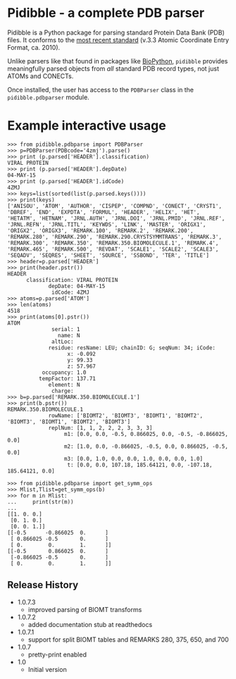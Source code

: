 # Pidibble - a complete PDB parser

Pidibble is a Python package for parsing standard Protein Data Bank (PDB) files.  It conforms to the [most recent standard](https://www.wwpdb.org/documentation/file-format-content/format33/v3.3.html) (v.3.3 Atomic Coordinate Entry Format, ca. 2010).

Unlike parsers like that found in packages like [BioPython](https://biopython.org/wiki/PDBParser), `pidibble` provides meaningfully parsed objects from *all* standard PDB record types, not just ATOMs and CONECTs.

Once installed, the user has access to the `PDBParser` class in the `pidibble.pdbparser` module.

# Example interactive usage

```
>>> from pidibble.pdbparse import PDBParser
>>> p=PDBParser(PDBcode='4zmj').parse()
>>> print (p.parsed['HEADER'].classification)
VIRAL PROTEIN
>>> print (p.parsed['HEADER'].depDate)
04-MAY-15
>>> print (p.parsed['HEADER'].idCode)
4ZMJ
>>> keys=list(sorted(list(p.parsed.keys())))
>>> print(keys)
['ANISOU', 'ATOM', 'AUTHOR', 'CISPEP', 'COMPND', 'CONECT', 'CRYST1', 'DBREF', 'END', 'EXPDTA', 'FORMUL', 'HEADER', 'HELIX', 'HET', 'HETATM', 'HETNAM', 'JRNL.AUTH', 'JRNL.DOI', 'JRNL.PMID', 'JRNL.REF', 'JRNL.REFN', 'JRNL.TITL', 'KEYWDS', 'LINK', 'MASTER', 'ORIGX1', 'ORIGX2', 'ORIGX3', 'REMARK.100', 'REMARK.2', 'REMARK.200', 'REMARK.280', 'REMARK.290', 'REMARK.290.CRYSTSYMMTRANS', 'REMARK.3', 'REMARK.300', 'REMARK.350', 'REMARK.350.BIOMOLECULE.1', 'REMARK.4', 'REMARK.465', 'REMARK.500', 'REVDAT', 'SCALE1', 'SCALE2', 'SCALE3', 'SEQADV', 'SEQRES', 'SHEET', 'SOURCE', 'SSBOND', 'TER', 'TITLE']
>>> header=p.parsed['HEADER']
>>> print(header.pstr())
HEADER
      classification: VIRAL PROTEIN
             depDate: 04-MAY-15
              idCode: 4ZMJ
>>> atoms=p.parsed['ATOM']
>>> len(atoms)
4518
>>> print(atoms[0].pstr())
ATOM
              serial: 1
                name: N
              altLoc: 
             residue: resName: LEU; chainID: G; seqNum: 34; iCode: 
                   x: -0.092
                   y: 99.33
                   z: 57.967
           occupancy: 1.0
          tempFactor: 137.71
             element: N
              charge: 
>>> b=p.parsed['REMARK.350.BIOMOLECULE.1']
>>> print(b.pstr())
REMARK.350.BIOMOLECULE.1
             rowName: ['BIOMT2', 'BIOMT3', 'BIOMT1', 'BIOMT2', 'BIOMT3', 'BIOMT1', 'BIOMT2', 'BIOMT3']
             replNum: [1, 1, 2, 2, 2, 3, 3, 3]
                  m1: [0.0, 0.0, -0.5, 0.866025, 0.0, -0.5, -0.866025, 0.0]
                  m2: [1.0, 0.0, -0.866025, -0.5, 0.0, 0.866025, -0.5, 0.0]
                  m3: [0.0, 1.0, 0.0, 0.0, 1.0, 0.0, 0.0, 1.0]
                   t: [0.0, 0.0, 107.18, 185.64121, 0.0, -107.18, 185.64121, 0.0]

>>> from pidibble.pdbparse import get_symm_ops
>>> Mlist,Tlist=get_symm_ops(b)
>>> for m in Mlist:
...     print(str(m))
... 
[[1. 0. 0.]
 [0. 1. 0.]
 [0. 0. 1.]]
[[-0.5      -0.866025  0.      ]
 [ 0.866025 -0.5       0.      ]
 [ 0.        0.        1.      ]]
[[-0.5       0.866025  0.      ]
 [-0.866025 -0.5       0.      ]
 [ 0.        0.        1.      ]]
```
## Release History

* 1.0.7.3
    * improved parsing of BIOMT transforms
* 1.0.7.2
    * added documentation stub at readthedocs
* 1.0.7.1
    * support for split BIOMT tables and REMARKS 280, 375, 650, and 700
* 1.0.7
    * pretty-print enabled
* 1.0
    * Initial version


